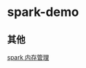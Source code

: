 # spark-demo

## 其他

[spark 内存管理](https://www.ibm.com/developerworks/cn/analytics/library/ba-cn-apache-spark-memory-management/index.html)